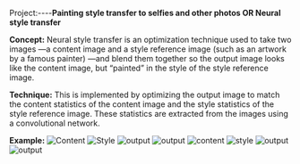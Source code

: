 Project:----****Painting style transfer to selfies and other photos OR Neural style transfer****

**Concept:**
Neural style transfer is an optimization technique used to take two images
—a content image and a style reference image (such as an artwork by a famous painter)
—and blend them together so the output image looks like the content image, but “painted” in the style of the style reference image.

**Technique:**
This is implemented by optimizing the output image to match the content statistics of the content image and 
the style statistics of the style reference image. These statistics are extracted from the images using a convolutional network.

**Example:**
![Content](https://raw.githubusercontent.com/Lovely-Professional-University-CSE/int247-machine-learning-project-2020-kem031-rollno_7_8/master/outputs/3/content3.jpg)
![Style](https://raw.githubusercontent.com/Lovely-Professional-University-CSE/int247-machine-learning-project-2020-kem031-rollno_7_8/master/outputs/3/style2.jpg)
![output](https://raw.githubusercontent.com/Lovely-Professional-University-CSE/int247-machine-learning-project-2020-kem031-rollno_7_8/master/outputs/3/100.png)
![output](https://raw.githubusercontent.com/Lovely-Professional-University-CSE/int247-machine-learning-project-2020-kem031-rollno_7_8/master/outputs/3/200.png)
![content](https://raw.githubusercontent.com/Lovely-Professional-University-CSE/int247-machine-learning-project-2020-kem031-rollno_7_8/master/outputs/Jon%20snow/content6.jpg)
![style](https://raw.githubusercontent.com/Lovely-Professional-University-CSE/int247-machine-learning-project-2020-kem031-rollno_7_8/master/outputs/Jon%20snow/style6.jpg)
![output](https://raw.githubusercontent.com/Lovely-Professional-University-CSE/int247-machine-learning-project-2020-kem031-rollno_7_8/master/outputs/Jon%20snow/Figure_3.png)
![output](https://raw.githubusercontent.com/Lovely-Professional-University-CSE/int247-machine-learning-project-2020-kem031-rollno_7_8/master/outputs/Jon%20snow/Figure_5.png)

